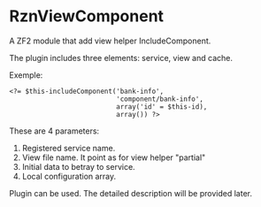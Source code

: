 RznViewComponent
================

A ZF2 module that add view helper IncludeComponent.

The plugin includes three elements: service, view and cache.

Exemple:
		
	<?= $this-includeComponent('bank-info', 	
                               'component/bank-info', 	
                               array('id' = $this-id), 
                               array()) ?>
 
 These are 4 parameters:
 1. Registered service name.
 2. View file name. It point as for view helper "partial"
 3. Initial data to betray to service.
 4. Local configuration array.
 
 Plugin can be used. The detailed description will be provided later.